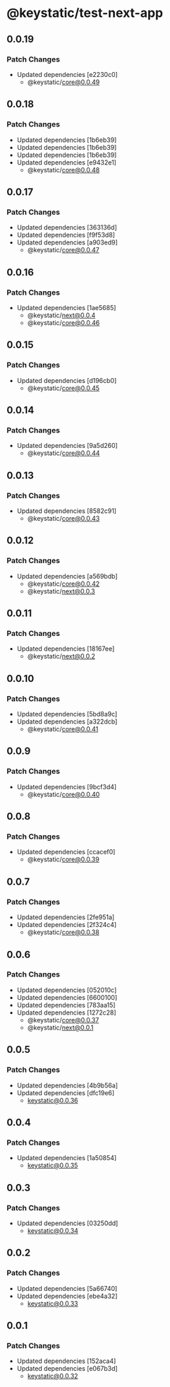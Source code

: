 # @keystatic/test-next-app

## 0.0.19

### Patch Changes

- Updated dependencies [e2230c0]
  - @keystatic/core@0.0.49

## 0.0.18

### Patch Changes

- Updated dependencies [1b6eb39]
- Updated dependencies [1b6eb39]
- Updated dependencies [1b6eb39]
- Updated dependencies [e9432e1]
  - @keystatic/core@0.0.48

## 0.0.17

### Patch Changes

- Updated dependencies [363136d]
- Updated dependencies [f9f53d8]
- Updated dependencies [a903ed9]
  - @keystatic/core@0.0.47

## 0.0.16

### Patch Changes

- Updated dependencies [1ae5685]
  - @keystatic/next@0.0.4
  - @keystatic/core@0.0.46

## 0.0.15

### Patch Changes

- Updated dependencies [d196cb0]
  - @keystatic/core@0.0.45

## 0.0.14

### Patch Changes

- Updated dependencies [9a5d260]
  - @keystatic/core@0.0.44

## 0.0.13

### Patch Changes

- Updated dependencies [8582c91]
  - @keystatic/core@0.0.43

## 0.0.12

### Patch Changes

- Updated dependencies [a569bdb]
  - @keystatic/core@0.0.42
  - @keystatic/next@0.0.3

## 0.0.11

### Patch Changes

- Updated dependencies [18167ee]
  - @keystatic/next@0.0.2

## 0.0.10

### Patch Changes

- Updated dependencies [5bd8a9c]
- Updated dependencies [a322dcb]
  - @keystatic/core@0.0.41

## 0.0.9

### Patch Changes

- Updated dependencies [9bcf3d4]
  - @keystatic/core@0.0.40

## 0.0.8

### Patch Changes

- Updated dependencies [ccacef0]
  - @keystatic/core@0.0.39

## 0.0.7

### Patch Changes

- Updated dependencies [2fe951a]
- Updated dependencies [2f324c4]
  - @keystatic/core@0.0.38

## 0.0.6

### Patch Changes

- Updated dependencies [052010c]
- Updated dependencies [6600100]
- Updated dependencies [783aa15]
- Updated dependencies [1272c28]
  - @keystatic/core@0.0.37
  - @keystatic/next@0.0.1

## 0.0.5

### Patch Changes

- Updated dependencies [4b9b56a]
- Updated dependencies [dfc19e6]
  - keystatic@0.0.36

## 0.0.4

### Patch Changes

- Updated dependencies [1a50854]
  - keystatic@0.0.35

## 0.0.3

### Patch Changes

- Updated dependencies [03250dd]
  - keystatic@0.0.34

## 0.0.2

### Patch Changes

- Updated dependencies [5a66740]
- Updated dependencies [ebe4a32]
  - keystatic@0.0.33

## 0.0.1

### Patch Changes

- Updated dependencies [152aca4]
- Updated dependencies [e067b3d]
  - keystatic@0.0.32
